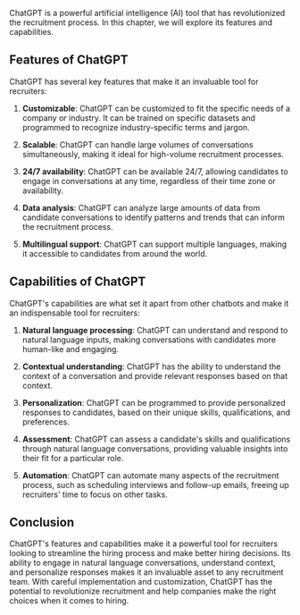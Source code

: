 
ChatGPT is a powerful artificial intelligence (AI) tool that has revolutionized the recruitment process. In this chapter, we will explore its features and capabilities.

Features of ChatGPT
-------------------

ChatGPT has several key features that make it an invaluable tool for recruiters:

1. **Customizable**: ChatGPT can be customized to fit the specific needs of a company or industry. It can be trained on specific datasets and programmed to recognize industry-specific terms and jargon.

2. **Scalable**: ChatGPT can handle large volumes of conversations simultaneously, making it ideal for high-volume recruitment processes.

3. **24/7 availability**: ChatGPT can be available 24/7, allowing candidates to engage in conversations at any time, regardless of their time zone or availability.

4. **Data analysis**: ChatGPT can analyze large amounts of data from candidate conversations to identify patterns and trends that can inform the recruitment process.

5. **Multilingual support**: ChatGPT can support multiple languages, making it accessible to candidates from around the world.

Capabilities of ChatGPT
-----------------------

ChatGPT's capabilities are what set it apart from other chatbots and make it an indispensable tool for recruiters:

1. **Natural language processing**: ChatGPT can understand and respond to natural language inputs, making conversations with candidates more human-like and engaging.

2. **Contextual understanding**: ChatGPT has the ability to understand the context of a conversation and provide relevant responses based on that context.

3. **Personalization**: ChatGPT can be programmed to provide personalized responses to candidates, based on their unique skills, qualifications, and preferences.

4. **Assessment**: ChatGPT can assess a candidate's skills and qualifications through natural language conversations, providing valuable insights into their fit for a particular role.

5. **Automation**: ChatGPT can automate many aspects of the recruitment process, such as scheduling interviews and follow-up emails, freeing up recruiters' time to focus on other tasks.

Conclusion
----------

ChatGPT's features and capabilities make it a powerful tool for recruiters looking to streamline the hiring process and make better hiring decisions. Its ability to engage in natural language conversations, understand context, and personalize responses makes it an invaluable asset to any recruitment team. With careful implementation and customization, ChatGPT has the potential to revolutionize recruitment and help companies make the right choices when it comes to hiring.
